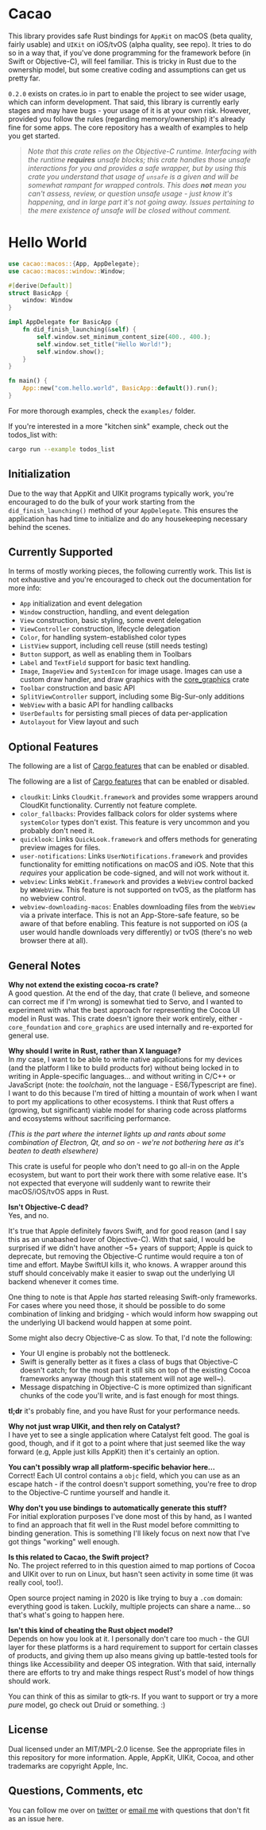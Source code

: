 # Cacao

This library provides safe Rust bindings for `AppKit` on macOS (beta quality, fairly usable) and `UIKit` on iOS/tvOS (alpha quality, see repo).
It tries to do so in a way that, if you've done programming for the framework before (in Swift or
Objective-C), will feel familiar. This is tricky in Rust due to the ownership model, but some
creative coding and assumptions can get us pretty far.

`0.2.0` exists on crates.io in part to enable the project to see wider usage, which can
inform development. That said, this library is currently early stages and may have bugs - your usage of it is at
your own risk. However, provided you follow the rules (regarding memory/ownership) it's
already fine for some apps. The core repository has a wealth of examples to help you get started.

>_Note that this crate relies on the Objective-C runtime. Interfacing with the runtime **requires**
unsafe blocks; this crate handles those unsafe interactions for you and provides a safe wrapper, 
but by using this crate you understand that usage of `unsafe` is a given and will be somewhat 
rampant for wrapped controls. This does **not** mean you can't assess, review, or question unsafe 
usage - just know it's happening, and in large part it's not going away. Issues pertaining to the mere 
existence of unsafe will be closed without comment._

# Hello World

```rust
use cacao::macos::{App, AppDelegate};
use cacao::macos::window::Window;

#[derive(Default)]
struct BasicApp {
    window: Window
}

impl AppDelegate for BasicApp {
    fn did_finish_launching(&self) {
        self.window.set_minimum_content_size(400., 400.);
        self.window.set_title("Hello World!");
        self.window.show();
    }
}

fn main() {
    App::new("com.hello.world", BasicApp::default()).run();
}
```

For more thorough examples, check the `examples/` folder.

If you're interested in a more "kitchen sink" example, check out the todos_list with:

``` sh
cargo run --example todos_list
```

## Initialization
Due to the way that AppKit and UIKit programs typically work, you're encouraged to do the bulk
of your work starting from the `did_finish_launching()` method of your `AppDelegate`. This
ensures the application has had time to initialize and do any housekeeping necessary behind the
scenes.

## Currently Supported
In terms of mostly working pieces, the following currently work. This list is not exhaustive and you're encouraged to check out the documentation for more info:

- `App` initialization and event delegation
- `Window` construction, handling, and event delegation
- `View` construction, basic styling, some event delegation
- `ViewController` construction, lifecycle delegation
- `Color`, for handling system-established color types
- `ListView` support, including cell reuse (still needs testing)
- `Button` support, as well as enabling them in Toolbars
- `Label` and `TextField` support for basic text handling.
- `Image`, `ImageView` and `SystemIcon` for image usage. Images can use a custom draw handler, and draw graphics with the [core_graphics]() crate
- `Toolbar` construction and basic API
- `SplitViewController` support, including some Big-Sur-only additions
- `WebView` with a basic API for handling callbacks
- `UserDefaults` for persisting small pieces of data per-application
- `Autolayout` for View layout and such

## Optional Features

The following are a list of [Cargo features][cargo-features] that can be enabled or disabled.

The following are a list of [Cargo features][cargo-features] that can be enabled or disabled.

- `cloudkit`: Links `CloudKit.framework` and provides some wrappers around CloudKit functionality. Currently not feature complete.
- `color_fallbacks`: Provides fallback colors for older systems where `systemColor` types don't exist. This feature is very uncommon and you probably don't need it.
- `quicklook`: Links `QuickLook.framework` and offers methods for generating preview images for files.
- `user-notifications`: Links `UserNotifications.framework` and provides functionality for emitting notifications on macOS and iOS. Note that this _requires_ your application be code-signed, and will not work without it.
- `webview`: Links `WebKit.framework` and provides a `WebView` control backed by `WKWebView`. This feature is not supported on tvOS, as the platform has no webview control.
- `webview-downloading-macos`: Enables downloading files from the `WebView` via a private interface. This is not an App-Store-safe feature, so be aware of that before enabling. This feature is not supported on iOS (a user would handle downloads very differently) or tvOS (there's no web browser there at all).

[cargo-features]: https://doc.rust-lang.org/stable/cargo/reference/manifest.html#the-features-section

## General Notes
**Why not extend the existing cocoa-rs crate?**  
A good question. At the end of the day, that crate (I believe, and someone can correct me if I'm wrong) is somewhat tied to Servo, and I wanted to experiment with what the best approach for representing the Cocoa UI model in Rust was. This crate doesn't ignore their work entirely, either - `core_foundation` and `core_graphics` are used internally and re-exported for general use.

**Why should I write in Rust, rather than X language?**  
In _my_ case, I want to be able to write native applications for my devices (and the platform I like to build products for) without being locked in to writing in Apple-specific languages... and without writing in C/C++ or JavaScript (note: the _toolchain_, not the language - ES6/Typescript are fine). I want to do this because I'm tired of hitting a mountain of work when I want to port my applications to other ecosystems. I think that Rust offers a (growing, but significant) viable model for sharing code across platforms and ecosystems without sacrificing performance.

_(This is the part where the internet lights up and rants about some combination of Electron, Qt, and so on - we're not bothering here as it's beaten to death elsewhere)_

This crate is useful for people who don't need to go all-in on the Apple ecosystem, but want to port their work there with some relative ease. It's not expected that everyone will suddenly want to rewrite their macOS/iOS/tvOS apps in Rust.

**Isn't Objective-C dead?**  
Yes, and no.

It's true that Apple definitely favors Swift, and for good reason (and I say this as an unabashed lover of Objective-C). With that said, I would be surprised if we didn't have another ~5+ years of support; Apple is quick to deprecate, but removing the Objective-C runtime would require a ton of time and effort. Maybe SwiftUI kills it, who knows. A wrapper around this stuff should conceivably make it easier to swap out the underlying UI backend whenever it comes time.

One thing to note is that Apple _has_ started releasing Swift-only frameworks. For cases where you need those, it should be possible to do some combination of linking and bridging - which would inform how swapping out the underlying UI backend would happen at some point.

Some might also decry Objective-C as slow. To that, I'd note the following:

- Your UI engine is probably not the bottleneck.
- Swift is generally better as it fixes a class of bugs that Objective-C doesn't catch; for the most part it still sits on top of the existing Cocoa frameworks anyway (though this statement will not age well~).
- Message dispatching in Objective-C is more optimized than significant chunks of the code you'll write, and is fast enough for most things.

**tl;dr** it's probably fine, and you have Rust for your performance needs.

**Why not just wrap UIKit, and then rely on Catalyst?**  
I have yet to see a single application where Catalyst felt good. The goal is good, though, and if it got to a point where that just seemed like the way forward (e.g, Apple just kills AppKit) then it's certainly an option.

**You can't possibly wrap all platform-specific behavior here...**  
Correct! Each UI control contains a `objc` field, which you can use as an escape hatch - if the control doesn't support something, you're free to drop to the Objective-C runtime yourself and handle it.

**Why don't you use bindings to automatically generate this stuff?**  
For initial exploration purposes I've done most of this by hand, as I wanted to find an approach that fit well in the Rust model before committing to binding generation. This is something I'll likely focus on next now that I've got things "working" well enough.

**Is this related to Cacao, the Swift project?**  
No. The project referred to in this question aimed to map portions of Cocoa and UIKit over to run on Linux, but hasn't seen activity in some time (it was really cool, too!).

Open source project naming in 2020 is like trying to buy a `.com` domain: everything good is taken. Luckily, multiple projects can share a name... so that's what's going to happen here.

**Isn't this kind of cheating the Rust object model?**  
Depends on how you look at it. I personally don't care too much - the GUI layer for these platforms is a hard requirement to support for certain classes of products, and giving them up also means giving up battle-tested tools for things like Accessibility and deeper OS integration. With that said, internally there are efforts to try and make things respect Rust's model of how things should work.

You can think of this as similar to gtk-rs. If you want to support or try a more _pure_ model, go check out Druid or something. :)

## License
Dual licensed under an MIT/MPL-2.0 license. See the appropriate files in this repository for more information. Apple, AppKit, UIKit, Cocoa, and other trademarks are copyright Apple, Inc.

## Questions, Comments, etc
You can follow me over on [twitter](https://twitter.com/ryanmcgrath/) or [email me](mailto:ryan@rymc.io) with questions that don't fit as an issue here.
